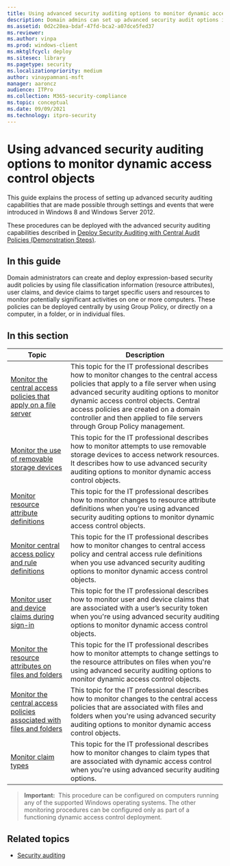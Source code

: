 ```yaml
---
title: Using advanced security auditing options to monitor dynamic access control objects (Windows 10)
description: Domain admins can set up advanced security audit options in Windows 10 to target specific users, or monitor potentially significant activity on multiple devices
ms.assetid: 0d2c28ea-bdaf-47fd-bca2-a07dce5fed37
ms.reviewer: 
ms.author: vinpa
ms.prod: windows-client
ms.mktglfcycl: deploy
ms.sitesec: library
ms.pagetype: security
ms.localizationpriority: medium
author: vinaypamnani-msft
manager: aaroncz
audience: ITPro
ms.collection: M365-security-compliance
ms.topic: conceptual
ms.date: 09/09/2021
ms.technology: itpro-security
---
```


# Using advanced security auditing options to monitor dynamic access control objects


This guide explains the process of setting up advanced security auditing capabilities that are made possible through settings and events that were introduced in Windows 8 and Windows Server 2012.

These procedures can be deployed with the advanced security auditing capabilities described in [Deploy Security Auditing with Central Audit Policies (Demonstration Steps)](/windows-server/identity/solution-guides/deploy-security-auditing-with-central-audit-policies--demonstration-steps-).

## In this guide

Domain administrators can create and deploy expression-based security audit policies by using file classification information (resource attributes), user claims, and device claims to target specific users and resources to monitor potentially significant activities on one or more computers. These policies can be deployed centrally by using Group Policy, or directly on a computer, in a folder, or in individual files.

## In this section

| Topic | Description |
| - | - |
| [Monitor the central access policies that apply on a file server](monitor-the-central-access-policies-that-apply-on-a-file-server.md) | This topic for the IT professional describes how to monitor changes to the central access policies that apply to a file server when using advanced security auditing options to monitor dynamic access control objects. Central access policies are created on a domain controller and then applied to file servers through Group Policy management. |
| [Monitor the use of removable storage devices](monitor-the-use-of-removable-storage-devices.md) | This topic for the IT professional describes how to monitor attempts to use removable storage devices to access network resources. It describes how to use advanced security auditing options to monitor dynamic access control objects. |
| [Monitor resource attribute definitions](monitor-resource-attribute-definitions.md)| This topic for the IT professional describes how to monitor changes to resource attribute definitions when you're using advanced security auditing options to monitor dynamic access control objects.|
| [Monitor central access policy and rule definitions](monitor-central-access-policy-and-rule-definitions.md) | This topic for the IT professional describes how to monitor changes to central access policy and central access rule definitions when you use advanced security auditing options to monitor dynamic access control objects. |
| [Monitor user and device claims during sign-in](monitor-user-and-device-claims-during-sign-in.md)| This topic for the IT professional describes how to monitor user and device claims that are associated with a user’s security token when you're using advanced security auditing options to monitor dynamic access control objects. |
| [Monitor the resource attributes on files and folders](monitor-the-resource-attributes-on-files-and-folders.md)| This topic for the IT professional describes how to monitor attempts to change settings to the resource attributes on files when you're using advanced security auditing options to monitor dynamic access control objects. |
| [Monitor the central access policies associated with files and folders](monitor-the-central-access-policies-associated-with-files-and-folders.md)| This topic for the IT professional describes how to monitor changes to the central access policies that are associated with files and folders when you're using advanced security auditing options to monitor dynamic access control objects. |
| [Monitor claim types](monitor-claim-types.md) | This topic for the IT professional describes how to monitor changes to claim types that are associated with dynamic access control when you're using advanced security auditing options.|
 
>**Important:**  This procedure can be configured on computers running any of the supported Windows operating systems. The other monitoring procedures can be configured only as part of a functioning dynamic access control deployment.
 
## Related topics

- [Security auditing](security-auditing-overview.md)